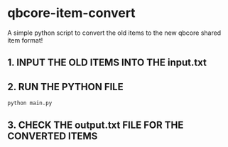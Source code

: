 # qbcore-item-convert
A simple python script to convert the old items to the new qbcore shared item format!

## 1. INPUT THE OLD ITEMS INTO THE input.txt

## 2. RUN THE PYTHON FILE
```python main.py```

## 3. CHECK THE output.txt FILE FOR THE CONVERTED ITEMS
